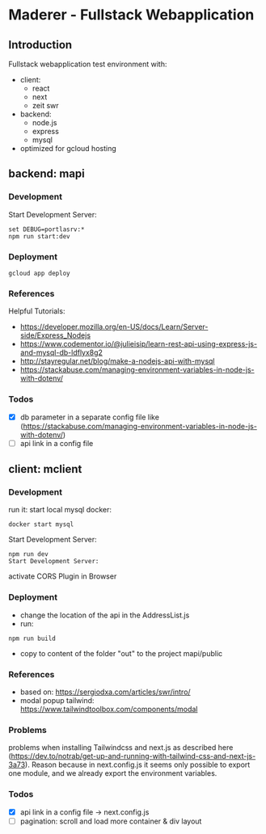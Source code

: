 # Maderer - Fullstack Webapplication
## Introduction
Fullstack webapplication test environment with:
* client:
  - react
  - next
  - zeit swr
* backend:
  - node.js
  - express
  - mysql
* optimized for gcloud hosting

## backend: mapi
### Development
Start Development Server:
```
set DEBUG=portlasrv:*
npm run start:dev
```

### Deployment ###
```
gcloud app deploy
```

### References
Helpful Tutorials:
- https://developer.mozilla.org/en-US/docs/Learn/Server-side/Express_Nodejs
- https://www.codementor.io/@julieisip/learn-rest-api-using-express-js-and-mysql-db-ldflyx8g2
- http://stayregular.net/blog/make-a-nodejs-api-with-mysql
- https://stackabuse.com/managing-environment-variables-in-node-js-with-dotenv/

### Todos ###
- [x] db parameter in a separate config file like (https://stackabuse.com/managing-environment-variables-in-node-js-with-dotenv/)
- [ ] api link in a config file

## client: mclient
### Development
run it:
start local mysql docker:
```
docker start mysql
```

Start Development Server:
```
npm run dev
Start Development Server:
```
activate CORS Plugin in Browser

### Deployment ###
- change the location of the api in the AddressList.js
- run:
```
npm run build
```
- copy to content of the folder "out" to the project mapi/public

### References
- based on: https://sergiodxa.com/articles/swr/intro/
- modal popup tailwind: https://www.tailwindtoolbox.com/components/modal

### Problems
problems when installing Tailwindcss and next.js as described here (https://dev.to/notrab/get-up-and-running-with-tailwind-css-and-next-js-3a73). Reason because in next.config.js it seems only possible to export one module, and we already export the environment variables.

### Todos ###
- [x] api link in a config file -> next.config.js
- [ ] pagination: scroll and load more container & div layout
